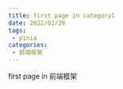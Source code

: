 ```yaml
---
title: first page in category1
date: 2022/02/20
tags:
 - pinia
categories:
 - 前端框架
---
```


first page in 前端框架